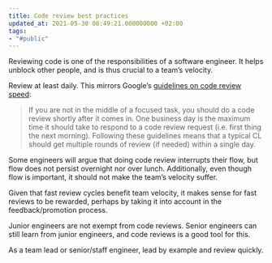 ```yaml
---
title: Code review best practices
updated_at: 2021-05-30 08:49:21.000000000 +02:00
tags:
- "#public"
---
```



Reviewing code is one of the responsibilities of a software engineer. It helps unblock other people, and is thus crucial to a team’s velocity.

Review at least daily. This mirrors Google’s [guidelines on code review speed](https://google.github.io/eng-practices/review/reviewer/speed.html):

> If you are not in the middle of a focused task, you should do a code review shortly after it comes in. One business day is the maximum time it should take to respond to a code review request (i.e. first thing the next morning). Following these guidelines means that a typical CL should get multiple rounds of review (if needed) within a single day.

Some engineers will argue that doing code review interrupts their flow, but flow does not persist overnight nor over lunch. Additionally, even though flow is important, it should not make the team’s velocity suffer.

Given that fast review cycles benefit team velocity, it makes sense for fast reviews to be rewarded, perhaps by taking it into account in the feedback/promotion process.

Junior engineers are not exempt from code reviews. Senior engineers can still learn from junior engineers, and code reviews is a good tool for this.

As a team lead or senior/staff engineer, lead by example and review quickly.